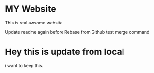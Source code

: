 # MY Website 

This is real awsome website

Update readme again  before Rebase from Github 
test merge command

# Hey this is update from local 
i want to keep this.